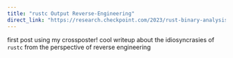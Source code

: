 ```yaml
---
title: "rustc Output Reverse-Engineering"
direct_link: "https://research.checkpoint.com/2023/rust-binary-analysis-feature-by-feature/"
---
```


first post using my crossposter! cool writeup about the idiosyncrasies of `rustc` from the perspective of reverse engineering
